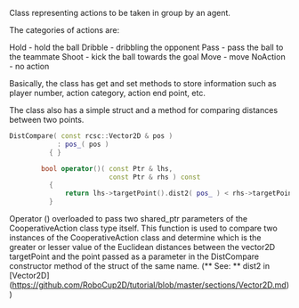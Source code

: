 Class representing actions to be taken in group by an agent.

The categories of actions are:

Hold - hold the ball
Dribble - dribbling the opponent
Pass - pass the ball to the teammate
Shoot - kick the ball towards the goal
Move - move
NoAction - no action

Basically, the class has get and set methods to store information such as player number, action category, action end point, etc.

The class also has a simple struct and a method for comparing distances between two points.

```cpp 
DistCompare( const rcsc::Vector2D & pos )
            : pos_( pos )
          { }

        bool operator()( const Ptr & lhs,
                         const Ptr & rhs ) const
          {
              return lhs->targetPoint().dist2( pos_ ) < rhs->targetPoint().dist2( pos_ );
          }
```
Operator () overloaded to pass two shared_ptr parameters of the CooperativeAction class type itself.
This function is used to compare two instances of the CooperativeAction class and determine which is the greater or lesser value of the Euclidean distances between the vector2D targetPoint and the point passed as a parameter in the DistCompare constructor method of the struct of the same name. (** See: ** dist2 in [Vector2D] (https://github.com/RoboCup2D/tutorial/blob/master/sections/Vector2D.md))